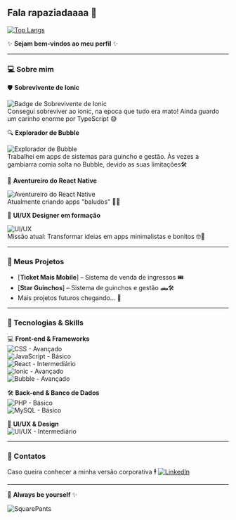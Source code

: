 ## Fala rapaziadaaaa 👋

[![Top Langs](https://github-readme-stats.vercel.app/api/top-langs/?username=pettrin&layout=compact&theme=dark)](https://github.com/anuraghazra/github-readme-stats)

✨ **Sejam bem-vindos ao meu perfil** ✨  

---

### 💻 Sobre mim

🛡️ **Sobrevivente de Ionic**  

![Badge de Sobrevivente de Ionic](https://img.shields.io/badge/Ionic-Sobrevivente-blue?style=for-the-badge&logo=ionic&logoColor=white)  
Consegui sobreviver ao ionic, na epoca que tudo era mato! Ainda guardo um carinho enorme por TypeScript 😅  

🔍 **Explorador de Bubble**  

![Explorador de Bubble](https://img.shields.io/badge/Bubble-Explorador-ff69b4?style=for-the-badge&logo=bubble&logoColor=white)  
Trabalhei em apps de sistemas para guincho e gestão. Às vezes a gambiarra comia solta no Bubble, devido as suas limitações🛠️  

🚀 **Aventureiro do React Native**  

![Aventureiro do React Native](https://img.shields.io/badge/React%20Native-Aventureiro-61dafb?style=for-the-badge&logo=react&logoColor=white)  
Atualmente criando apps "baludos" 📱✨  

🎨 **UI/UX Designer em formação**  

![UI/UX](https://img.shields.io/badge/UI%2FUX-Designer-pink?style=for-the-badge&logo=figma&logoColor=white)  
Missão atual: Transformar ideias em apps minimalistas e bonitos 🤓🎨

---

### 🚀 Meus Projetos

- [**Ticket Mais Mobile**] – Sistema de venda de ingressos 🎟️  
- [**Star Guinchos**] – Sistema de guinchos e gestão 🛻🛠️  
- Mais projetos futuros chegando… 👀

---

### 🔧 Tecnologias & Skills

💻 **Front-end & Frameworks**  
![CSS - Avançado](https://img.shields.io/badge/CSS-Avançado-1572B6?style=for-the-badge&logo=css3&logoColor=white)  
![JavaScript - Básico](https://img.shields.io/badge/JavaScript-Básico-F7DF1E?style=for-the-badge&logo=javascript&logoColor=black)  
![React - Intermediário](https://img.shields.io/badge/React-Intermediário-61DAFB?style=for-the-badge&logo=react&logoColor=white)  
![Ionic - Avançado](https://img.shields.io/badge/Ionic-Avançado-3880FF?style=for-the-badge&logo=ionic&logoColor=white)  
![Bubble - Avançado](https://img.shields.io/badge/Bubble-Avançado-FF69B4?style=for-the-badge&logo=bubble&logoColor=white)

🛠️ **Back-end & Banco de Dados**  
![PHP - Básico](https://img.shields.io/badge/PHP-Básico-777BB4?style=for-the-badge&logo=php&logoColor=white)  
![MySQL - Básico](https://img.shields.io/badge/MySQL-Básico-4479A1?style=for-the-badge&logo=mysql&logoColor=white)  

🎨 **UI/UX & Design**  
![UI/UX - Intermediário](https://img.shields.io/badge/UI%2FUX-Intermediário-pink?style=for-the-badge&logo=figma&logoColor=white)

---

### 🔗 Contatos

Caso queira conhecer a minha versão corporativa 🕴️  [![LinkedIn](https://img.shields.io/badge/-LinkedIn-0A66C2?style=for-the-badge&logo=linkedin&logoColor=white)](https://www.linkedin.com/in/pettrin/)

---

💬 **Always be yourself** ✨  

![SquarePants](https://media.tenor.com/oyFfNb4Wj_cAAAAi/spongebob-dance-spongebob-joget.gif)
